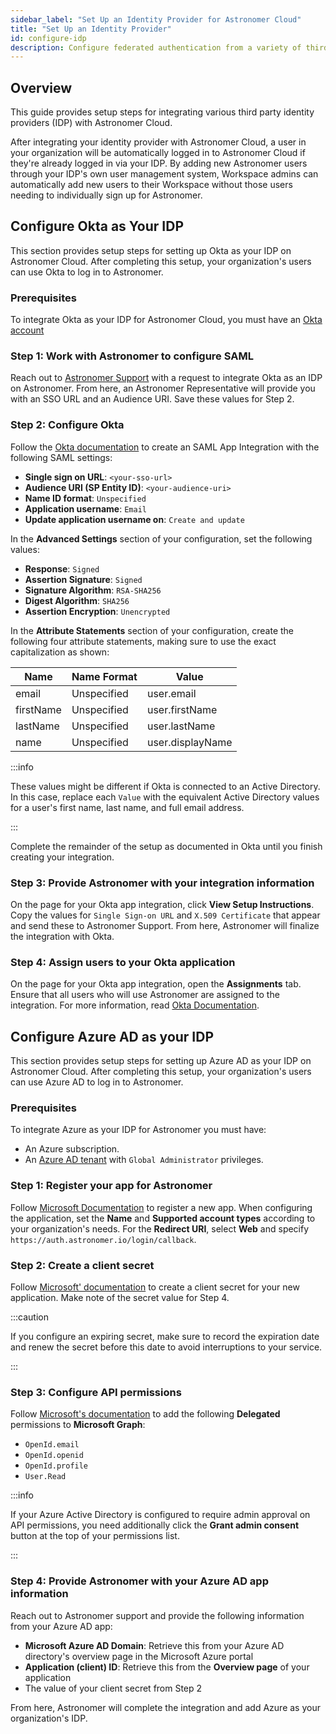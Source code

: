 ```yaml
---
sidebar_label: "Set Up an Identity Provider for Astronomer Cloud"
title: "Set Up an Identity Provider"
id: configure-idp
description: Configure federated authentication from a variety of third party identity providers on Astronomer Cloud.
---
```


## Overview

This guide provides setup steps for integrating various third party identity providers (IDP) with Astronomer Cloud.

After integrating your identity provider with Astronomer Cloud, a user in your organization will be automatically logged in to Astronomer Cloud if they're already logged in via your IDP. By adding new Astronomer users through your IDP's own user management system, Workspace admins can automatically add new users to their Workspace without those users needing to individually sign up for Astronomer.

## Configure Okta as Your IDP

This section provides setup steps for setting up Okta as your IDP on Astronomer Cloud. After completing this setup, your organization's users can use Okta to log in to Astronomer.

### Prerequisites

To integrate Okta as your IDP for Astronomer Cloud, you must have an [Okta account](https://www.okta.com/)

### Step 1: Work with Astronomer to configure SAML

Reach out to [Astronomer Support](support.astronomer.io) with a request to integrate Okta as an IDP on Astronomer. From here, an Astronomer Representative will provide you with an SSO URL and an Audience URI. Save these values for Step 2.

### Step 2: Configure Okta

Follow the [Okta documentation](https://help.okta.com/en/prod/Content/Topics/Apps/Apps_App_Integration_Wizard_SAML.htm) to create an SAML App Integration with the following SAML settings:

- **Single sign on URL**: `<your-sso-url>`
- **Audience URI (SP Entity ID)**: `<your-audience-uri>`
- **Name ID format**: `Unspecified`
- **Application username**: `Email`
- **Update application username on**: `Create and update`

In the **Advanced Settings** section of your configuration, set the following values:

- **Response**: `Signed`
- **Assertion Signature**: `Signed`
- **Signature Algorithm**: `RSA-SHA256`
- **Digest Algorithm**: `SHA256`
- **Assertion Encryption**: `Unencrypted`

In the **Attribute Statements** section of your configuration, create the following four attribute statements, making sure to use the exact capitalization as shown:

| Name      | Name Format | Value            |
| --------- | ----------- | ---------------- |
| email     | Unspecified | user.email       |
| firstName | Unspecified | user.firstName   |
| lastName  | Unspecified | user.lastName    |
| name      | Unspecified | user.displayName |

:::info

These values might be different if Okta is connected to an Active Directory. In this case, replace each `Value` with the equivalent Active Directory values for a user's first name, last name, and full email address.

:::

Complete the remainder of the setup as documented in Okta until you finish creating your integration.

### Step 3: Provide Astronomer with your integration information

On the page for your Okta app integration, click **View Setup Instructions**. Copy the values for `Single Sign-on URL` and `X.509 Certificate` that appear and send these to Astronomer Support. From here, Astronomer will finalize the integration with Okta.

### Step 4: Assign users to your Okta application

On the page for your Okta app integration, open the **Assignments** tab. Ensure that all users who will use Astronomer are assigned to the integration. For more information, read [Okta Documentation](https://help.okta.com/en/prod/Content/Topics/users-groups-profiles/usgp-assign-apps.htm).

## Configure Azure AD as your IDP

This section provides setup steps for setting up Azure AD as your IDP on Astronomer Cloud. After completing this setup, your organization's users can use Azure AD to log in to Astronomer.

### Prerequisites

To integrate Azure as your IDP for Astronomer you must have:

- An Azure subscription.
- An [Azure AD tenant](https://docs.microsoft.com/en-us/azure/active-directory/develop/quickstart-create-new-tenant) with `Global Administrator` privileges.

### Step 1: Register your app for Astronomer

Follow [Microsoft Documentation](https://docs.microsoft.com/en-us/azure/active-directory/develop/quickstart-register-app) to register a new app. When configuring the application, set the **Name** and **Supported account types** according to your organization's needs. For the **Redirect URI**, select **Web** and specify `https://auth.astronomer.io/login/callback`.

### Step 2: Create a client secret

Follow [Microsoft' documentation](https://docs.microsoft.com/en-us/azure/active-directory/develop/quickstart-register-app#add-credentials) to create a client secret for your new application. Make note of the secret value for Step 4.

:::caution

If you configure an expiring secret, make sure to record the expiration date and renew the secret before this date to avoid interruptions to your service.

:::

### Step 3: Configure API permissions

Follow [Microsoft's documentation](https://docs.microsoft.com/en-us/azure/active-directory/develop/quickstart-configure-app-access-web-apis#add-permissions-to-access-web-apis) to add the following **Delegated** permissions to **Microsoft Graph**:

- `OpenId.email`
- `OpenId.openid`
- `OpenId.profile`
- `User.Read`

:::info

If your Azure Active Directory is configured to require admin approval on API permissions, you need additionally click the **Grant admin consent** button at the top of your permissions list.

:::

### Step 4: Provide Astronomer with your Azure AD app information

Reach out to Astronomer support and provide the following information from your Azure AD app:

- **Microsoft Azure AD Domain**: Retrieve this from your Azure AD directory's overview page in the Microsoft Azure portal
- **Application (client) ID**: Retrieve this from the **Overview page** of your application
- The value of your client secret from Step 2

From here, Astronomer will complete the integration and add Azure as your organization's IDP.
